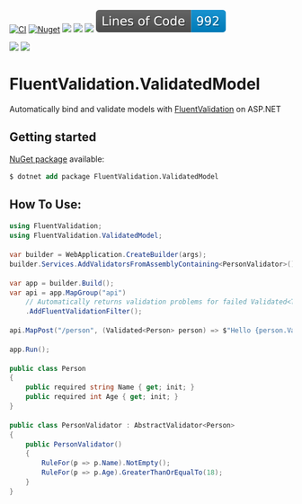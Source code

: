 [![CI](https://github.com/lucasteles/FluentValidation.ValidatedModel/actions/workflows/ci.yml/badge.svg)](https://github.com/lucasteles/FluentValidation.ValidatedModel/actions/workflows/ci.yml)
[![Nuget](https://img.shields.io/nuget/v/FluentValidation.ValidatedModel.svg?style=flat)](https://www.nuget.org/packages/FluentValidation.ValidatedModel)
![](https://raw.githubusercontent.com/lucasteles/FluentValidation.ValidatedModel/badges/badge_linecoverage.svg)
![](https://raw.githubusercontent.com/lucasteles/FluentValidation.ValidatedModel/badges/badge_branchcoverage.svg)
![](https://raw.githubusercontent.com/lucasteles/FluentValidation.ValidatedModel/badges/test_report_badge.svg)
![](https://raw.githubusercontent.com/lucasteles/FluentValidation.ValidatedModel/badges/lines_badge.svg)

![](https://raw.githubusercontent.com/lucasteles/FluentValidation.ValidatedModel/badges/dotnet_version_badge.svg)
![](https://img.shields.io/badge/Lang-C%23-green)

# FluentValidation.ValidatedModel

Automatically bind and validate models with [FluentValidation](https://github.com/FluentValidation/FluentValidation) on
ASP.NET

## Getting started

[NuGet package](https://www.nuget.org/packages/FluentValidation.ValidatedModel) available:

```ps
$ dotnet add package FluentValidation.ValidatedModel
```

## How To Use:

```csharp
using FluentValidation;
using FluentValidation.ValidatedModel;

var builder = WebApplication.CreateBuilder(args);
builder.Services.AddValidatorsFromAssemblyContaining<PersonValidator>();

var app = builder.Build();
var api = app.MapGroup("api")
    // Automatically returns validation problems for failed Validated<T> parameters
    .AddFluentValidationFilter();

api.MapPost("/person", (Validated<Person> person) => $"Hello {person.Value.Name}");

app.Run();

public class Person
{
    public required string Name { get; init; }
    public required int Age { get; init; }
}

public class PersonValidator : AbstractValidator<Person>
{
    public PersonValidator()
    {
        RuleFor(p => p.Name).NotEmpty();
        RuleFor(p => p.Age).GreaterThanOrEqualTo(18);
    }
}
```

